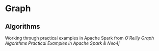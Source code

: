 # Graph

## Algorithms
Working through practical examples in Apache Spark from *O'Reilly Graph Algorithms Practical Examples in Apache Spark & Neo4j*
